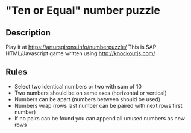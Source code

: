 "Ten or Equal" number puzzle
============

Description
--------------

Play it at https://artursgirons.info/numberpuzzle/
This is SAP HTML/Javascript game written using http://knockoutjs.com/

Rules
--------------

- Select two identical numbers or two with sum of 10
- Two numbers should be on same axes (horizontal or vertical)
- Numbers can be apart (numbers between should be used)
- Numbers wrap (rows last number can be paired with next rows first number)
- If no pairs can be found you can append all unused numbers as new rows
